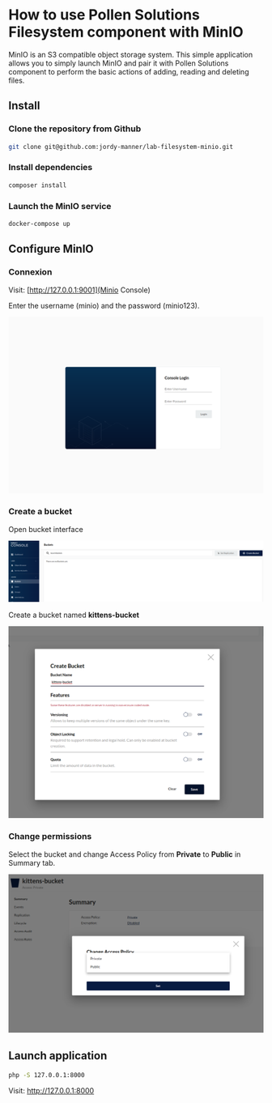 # How to use Pollen Solutions Filesystem component with MinIO

MinIO is an S3 compatible object storage system.
This simple application allows you to simply launch MinIO and pair it with Pollen Solutions component to perform the 
basic actions of adding, reading and deleting files. 

## Install

### Clone the repository from Github

```bash
git clone git@github.com:jordy-manner/lab-filesystem-minio.git
```

### Install dependencies

```bash
composer install
```

### Launch the MinIO service

```bash
docker-compose up
```

## Configure MinIO

### Connexion

Visit: [http://127.0.0.1:9001](Minio Console)

Enter the username (minio) and the password (minio123).

![Minio login](docs/minio-login.png)

### Create a bucket

Open bucket interface

![Minio bucket UI](docs/minio-bucket-ui.png)

Create a bucket named **kittens-bucket**

![Minio new bucket](docs/minio-bucket-new.png)

### Change permissions

Select the bucket and change Access Policy from **Private** to **Public** in Summary tab.

![Minio change policy from private to public](docs/minio-public-access.png)

## Launch application

```bash
php -S 127.0.0.1:8000
```

Visit: http://127.0.0.1:8000